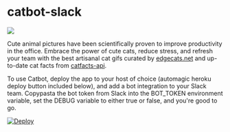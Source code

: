 # catbot-slack
![](http://i.imgur.com/rj2yux8.gif)

Cute animal pictures have been scientifically proven to improve productivity in the office. Embrace the power of cute cats, reduce stress, and refresh your team with the best artisanal cat gifs curated by [edgecats.net](https://github.com/flores/moarcats) and up-to-date cat facts from [catfacts-api](http://catfacts-api.appspot.com/).

To use Catbot, deploy the app to your host of choice (automagic heroku deploy button included below), and add a bot integration to your Slack team. Copypasta the bot token from Slack into the BOT_TOKEN environment variable, set the DEBUG variable to either true or false, and you're good to go.

[![Deploy](https://www.herokucdn.com/deploy/button.svg)](https://heroku.com/deploy)
